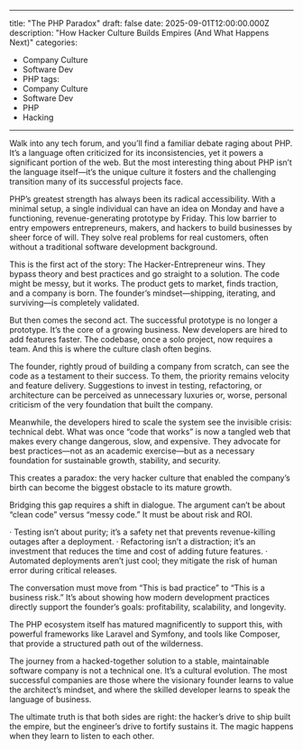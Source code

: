 
---
title: "The PHP Paradox"
draft: false
date: 2025-09-01T12:00:00.000Z
description: "How Hacker Culture Builds Empires (And What Happens Next)"
categories:
  - Company Culture
  - Software Dev
  - PHP
tags:
  - Company Culture
  - Software Dev
  - PHP
  - Hacking
---

Walk into any tech forum, and you’ll find a familiar debate raging about PHP. It’s a language often criticized for its inconsistencies, yet it powers a significant portion of the web. But the most interesting thing about PHP isn’t the language itself—it’s the unique culture it fosters and the challenging transition many of its successful projects face.

PHP’s greatest strength has always been its radical accessibility. With a minimal setup, a single individual can have an idea on Monday and have a functioning, revenue-generating prototype by Friday. This low barrier to entry empowers entrepreneurs, makers, and hackers to build businesses by sheer force of will. They solve real problems for real customers, often without a traditional software development background.

This is the first act of the story: The Hacker-Entrepreneur wins. They bypass theory and best practices and go straight to a solution. The code might be messy, but it works. The product gets to market, finds traction, and a company is born. The founder’s mindset—shipping, iterating, and surviving—is completely validated.

But then comes the second act. The successful prototype is no longer a prototype. It’s the core of a growing business. New developers are hired to add features faster. The codebase, once a solo project, now requires a team. And this is where the culture clash often begins.

The founder, rightly proud of building a company from scratch, can see the code as a testament to their success. To them, the priority remains velocity and feature delivery. Suggestions to invest in testing, refactoring, or architecture can be perceived as unnecessary luxuries or, worse, personal criticism of the very foundation that built the company.

Meanwhile, the developers hired to scale the system see the invisible crisis: technical debt. What was once “code that works” is now a tangled web that makes every change dangerous, slow, and expensive. They advocate for best practices—not as an academic exercise—but as a necessary foundation for sustainable growth, stability, and security.

This creates a paradox: the very hacker culture that enabled the company’s birth can become the biggest obstacle to its mature growth.

Bridging this gap requires a shift in dialogue. The argument can’t be about “clean code” versus “messy code.” It must be about risk and ROI.

· Testing isn’t about purity; it’s a safety net that prevents revenue-killing outages after a deployment.
· Refactoring isn’t a distraction; it’s an investment that reduces the time and cost of adding future features.
· Automated deployments aren’t just cool; they mitigate the risk of human error during critical releases.

The conversation must move from “This is bad practice” to “This is a business risk.” It’s about showing how modern development practices directly support the founder’s goals: profitability, scalability, and longevity.

The PHP ecosystem itself has matured magnificently to support this, with powerful frameworks like Laravel and Symfony, and tools like Composer, that provide a structured path out of the wilderness.

The journey from a hacked-together solution to a stable, maintainable software company is not a technical one. It’s a cultural evolution. The most successful companies are those where the visionary founder learns to value the architect’s mindset, and where the skilled developer learns to speak the language of business.

The ultimate truth is that both sides are right: the hacker’s drive to ship built the empire, but the engineer’s drive to fortify sustains it. The magic happens when they learn to listen to each other.
